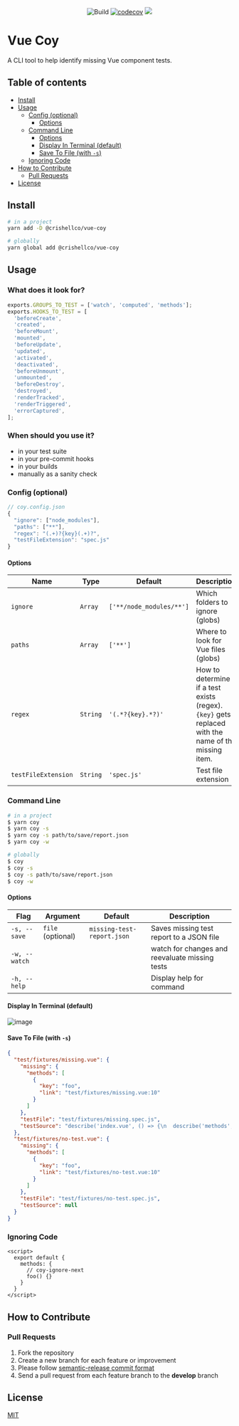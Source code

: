 <p align="center">
  <img src="https://github.com/crishellco/vue-coy/workflows/Build/badge.svg" alt="Build">
  <a href="https://codecov.io/gh/crishellco/vue-coy"><img src="https://codecov.io/gh/crishellco/vue-coy/branch/master/graph/badge.svg?token=M7N86U5GF7" alt="codecov"></a>
  <a href="https://codeclimate.com/github/crishellco/vue-coy/maintainability"><img src="https://api.codeclimate.com/v1/badges/ca1e6a9e7fe67a750024/maintainability" /></a>
  <br>
</p>

# Vue Coy

A CLI tool to help identify missing Vue component tests.

## Table of contents

*   [Install](#install)
*   [Usage](#usage)
    *   [Config (optional)](#config-optional)
        *   [Options](#options)
    *   [Command Line](#command-line)
        *   [Options](#options-1)
        *   [Display In Terminal (default)](#display-in-terminal-default)
        *   [Save To File (with `-s`)](#save-to-file-with--s)
    *   [Ignoring Code](#ignoring-code)
*   [How to Contribute](#how-to-contribute)
    *   [Pull Requests](#pull-requests)
*   [License](#license)

## Install

```bash
# in a project
yarn add -D @crishellco/vue-coy

# globally 
yarn global add @crishellco/vue-coy
```

## Usage

### What does it look for?

```js
exports.GROUPS_TO_TEST = ['watch', 'computed', 'methods'];
exports.HOOKS_TO_TEST = [
  'beforeCreate',
  'created',
  'beforeMount',
  'mounted',
  'beforeUpdate',
  'updated',
  'activated',
  'deactivated',
  'beforeUnmount',
  'unmounted',
  'beforeDestroy',
  'destroyed',
  'renderTracked',
  'renderTriggered',
  'errorCaptured',
];
```

### When should you use it?

*   in your test suite
*   in your pre-commit hooks
*   in your builds
*   manually as a sanity check

### Config (optional)

```js
// coy.config.json
{
  "ignore": ["node_modules"],
  "paths": ["**"], 
  "regex": "(.+)?{key}(.+)?", 
  "testFileExtension": "spec.js" 
}
```

#### Options

| Name                | Type     | Default                  | Description                                                                                         |
|---------------------|----------|--------------------------|-----------------------------------------------------------------------------------------------------|
| `ignore`            | `Array`  | `['**/node_modules/**']` | Which folders to ignore (globs)                                                                     |
| `paths`             | `Array`  | `['**']`                 | Where to look for Vue files (globs)                                                                 |
| `regex`             | `String` | `'(.*?{key}.*?)'`        | How to determine if a test exists (regex). `{key}` gets replaced with the name of the missing item. |
| `testFileExtension` | `String` | `'spec.js'`              | Test file extension                                                                                 |

### Command Line

```bash
# in a project
$ yarn coy 
$ yarn coy -s
$ yarn coy -s path/to/save/report.json
$ yarn coy -w

# globally 
$ coy 
$ coy -s
$ coy -s path/to/save/report.json
$ coy -w
```

#### Options

| Flag          | Argument          | Default                    | Description                                    |
|---------------|-------------------|----------------------------|------------------------------------------------|
| `-s, --save`  | `file` (optional) | `missing-test-report.json` | Saves missing test report to a JSON file       |
| `-w, --watch` |                   |                            | watch for changes and reevaluate missing tests |
| `-h, --help`  |                   |                            | Display help for command                       |

#### Display In Terminal (default)

![image](https://user-images.githubusercontent.com/1878509/209883989-30dc37fd-082e-49d3-a148-c0c451310b18.png)

#### Save To File (with `-s`)

```json
{
  "test/fixtures/missing.vue": {
    "missing": {
      "methods": [
        {
          "key": "foo",
          "link": "test/fixtures/missing.vue:10"
        }
      ]
    },
    "testFile": "test/fixtures/missing.spec.js",
    "testSource": "describe('index.vue', () => {\n  describe('methods', () => {});\n});\n"
  },
  "test/fixtures/no-test.vue": {
    "missing": {
      "methods": [
        {
          "key": "foo",
          "link": "test/fixtures/no-test.vue:10"
        }
      ]
    },
    "testFile": "test/fixtures/no-test.spec.js",
    "testSource": null
  }
}
```

### Ignoring Code

```vue
<script>
  export default {
    methods: {
      // coy-ignore-next
      foo() {}
    }
  }
</script>
```

## How to Contribute

### Pull Requests

1.  Fork the repository
2.  Create a new branch for each feature or improvement
3.  Please follow [semantic-release commit format](https://semantic-release.gitbook.io/semantic-release/#commit-message-format)
4.  Send a pull request from each feature branch to the **develop** branch

## License

[MIT](http://opensource.org/licenses/MIT)
